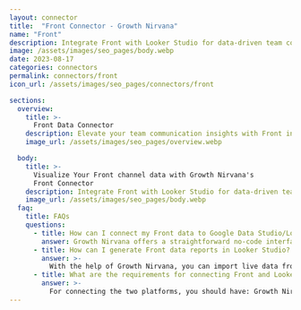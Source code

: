 ```yaml
---
layout: connector
title:  "Front Connector - Growth Nirvana"
name: "Front"
description: Integrate Front with Looker Studio for data-driven team communication analytics that guide your collaboration strategies.
image: /assets/images/seo_pages/body.webp
date: 2023-08-17
categories: connectors
permalink: connectors/front
icon_url: /assets/images/seo_pages/connectors/front

sections:
  overview:
    title: >-
      Front Data Connector
    description: Elevate your team communication insights with Front integration. Seamlessly merge communication data from Front with Looker Studio's analytical capabilities, unlocking insights that shape team collaboration, customer interactions, and operational excellence.
    image_url: /assets/images/seo_pages/overview.webp

  body:
    title: >-
      Visualize Your Front channel data with Growth Nirvana's
      Front Connector
    description: Integrate Front with Looker Studio for data-driven team communication analytics that guide your collaboration strategies.
    image_url: /assets/images/seo_pages/body.webp
  faq:
    title: FAQs
    questions:
      - title: How can I connect my Front data to Google Data Studio/Looker Studio?
        answer: Growth Nirvana offers a straightforward no-code interface to connect to Front data sources.
      - title: How can I generate Front data reports in Looker Studio?
        answer: >-
          With the help of Growth Nirvana, you can import live data from Front into Looker Studio. These data can be viewed in charts, tables, and dashboards to generate branded reports that can be shared instantly.
      - title: What are the requirements for connecting Front and Looker Studio?
        answer: >-
          For connecting the two platforms, you should have: Growth Nirvana Account and Front Ads Account
---
```


